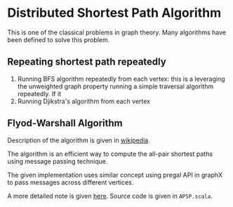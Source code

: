 # Distributed Shortest Path Algorithm

This is one of the classical problems in graph theory. Many algorithms have been defined to solve this problem.

## Repeating shortest path repeatedly

1. Running BFS algorithm repeatedly from each vertex: this is a leveraging the unweighted graph property running a simple traversal algorithm repeatedly. If it
1. Running Djikstra's algorithm from each vertex

## Flyod-Warshall Algorithm

Description of the algorithm is given in [wikipedia](https://en.wikipedia.org/wiki/Floyd%E2%80%93Warshall_algorithm).

The algorithm is an efficient way to compute the all-pair shortest paths using message passing technique.

The given implementation uses similar concept using pregal API in graphX to pass messages across different vertices. 

A more detailed note is given [here](https://gist.github.com/srirambaskaran/573927ee01f3673d3a9182bacbc9ed39). Source code is given in `APSP.scala`.
